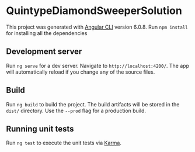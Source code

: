 # QuintypeDiamondSweeperSolution

This project was generated with [Angular CLI](https://github.com/angular/angular-cli) version 6.0.8.
Run `npm install` for installing all the dependencies

## Development server

Run `ng serve` for a dev server. Navigate to `http://localhost:4200/`. The app will automatically reload if you change any of the source files.

## Build

Run `ng build` to build the project. The build artifacts will be stored in the `dist/` directory. Use the `--prod` flag for a production build.

## Running unit tests

Run `ng test` to execute the unit tests via [Karma](https://karma-runner.github.io).
